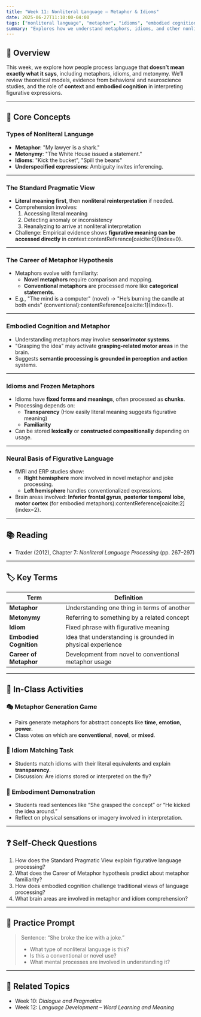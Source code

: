 ```yaml
---
title: "Week 11: Nonliteral Language – Metaphor & Idioms"
date: 2025-06-27T11:10:00-04:00
tags: ["nonliteral language", "metaphor", "idioms", "embodied cognition", "pragmatics"]
summary: "Explores how we understand metaphors, idioms, and other nonliteral language through pragmatic, cognitive, and neural perspectives."
---
```


## 📘 Overview

This week, we explore how people process language that **doesn’t mean exactly what it says**, including metaphors, idioms, and metonymy. We’ll review theoretical models, evidence from behavioral and neuroscience studies, and the role of **context** and **embodied cognition** in interpreting figurative expressions.

---

## 🧠 Core Concepts

### Types of Nonliteral Language

- **Metaphor**: "My lawyer is a shark."
- **Metonymy**: "The White House issued a statement."
- **Idioms**: "Kick the bucket", "Spill the beans"
- **Underspecified expressions**: Ambiguity invites inferencing.

---

### The Standard Pragmatic View

- **Literal meaning first**, then **nonliteral reinterpretation** if needed.
- Comprehension involves:
  1. Accessing literal meaning
  2. Detecting anomaly or inconsistency
  3. Reanalyzing to arrive at nonliteral interpretation
- Challenge: Empirical evidence shows **figurative meaning can be accessed directly** in context:contentReference[oaicite:0]{index=0}.

---

### The Career of Metaphor Hypothesis

- Metaphors evolve with familiarity:
  - **Novel metaphors** require comparison and mapping.
  - **Conventional metaphors** are processed more like **categorical statements**.
- E.g., "The mind is a computer" (novel) → "He’s burning the candle at both ends" (conventional):contentReference[oaicite:1]{index=1}.

---

### Embodied Cognition and Metaphor

- Understanding metaphors may involve **sensorimotor systems**.
- "Grasping the idea" may activate **grasping-related motor areas** in the brain.
- Suggests **semantic processing is grounded in perception and action** systems.

---

### Idioms and Frozen Metaphors

- Idioms have **fixed forms and meanings**, often processed as **chunks**.
- Processing depends on:
  - **Transparency** (How easily literal meaning suggests figurative meaning)
  - **Familiarity**
- Can be stored **lexically** or **constructed compositionally** depending on usage.

---

### Neural Basis of Figurative Language

- fMRI and ERP studies show:
  - **Right hemisphere** more involved in novel metaphor and joke processing.
  - **Left hemisphere** handles conventionalized expressions.
- Brain areas involved: **Inferior frontal gyrus**, **posterior temporal lobe**, **motor cortex** (for embodied metaphors):contentReference[oaicite:2]{index=2}.

---

## 📚 Reading

- Traxler (2012), Chapter 7: *Nonliteral Language Processing* (pp. 267–297)

---

## 🏷️ Key Terms

| Term | Definition |
|------|------------|
| **Metaphor** | Understanding one thing in terms of another |
| **Metonymy** | Referring to something by a related concept |
| **Idiom** | Fixed phrase with figurative meaning |
| **Embodied Cognition** | Idea that understanding is grounded in physical experience |
| **Career of Metaphor** | Development from novel to conventional metaphor usage |

---

## 🧪 In-Class Activities

### 🎭 Metaphor Generation Game

- Pairs generate metaphors for abstract concepts like **time**, **emotion**, **power**.
- Class votes on which are **conventional**, **novel**, or **mixed**.

### 🧩 Idiom Matching Task

- Students match idioms with their literal equivalents and explain **transparency**.
- Discussion: Are idioms stored or interpreted on the fly?

### 🧠 Embodiment Demonstration

- Students read sentences like “She grasped the concept” or “He kicked the idea around.”
- Reflect on physical sensations or imagery involved in interpretation.

---

## ❓ Self-Check Questions

1. How does the Standard Pragmatic View explain figurative language processing?
2. What does the Career of Metaphor hypothesis predict about metaphor familiarity?
3. How does embodied cognition challenge traditional views of language processing?
4. What brain areas are involved in metaphor and idiom comprehension?

---

## 🧩 Practice Prompt

> Sentence: “She broke the ice with a joke.”  
> - What type of nonliteral language is this?
> - Is this a conventional or novel use?
> - What mental processes are involved in understanding it?

---

## 🔁 Related Topics

- Week 10: *Dialogue and Pragmatics*
- Week 12: *Language Development – Word Learning and Meaning*

